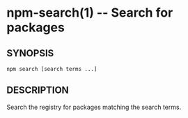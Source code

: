 npm-search(1) -- Search for packages
====================================

## SYNOPSIS

    npm search [search terms ...]

## DESCRIPTION

Search the registry for packages matching the search terms.
